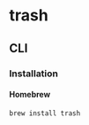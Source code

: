 # trash

## CLI

### Installation

#### Homebrew

```sh
brew install trash
```

<!-- #### APT

```sh
sudo apt update
sudo apt -y install trash-cli
``` -->

<!-- #### YUM

```sh
yum check-update
sudo yum -y install trash-cli
``` -->

<!-- #### Zypper

```sh
sudo zypper refresh
sudo zypper install -y trash-cli
``` -->
